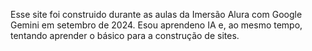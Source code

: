Esse site foi construido durante as aulas da Imersão Alura com Google Gemini em setembro de 2024. Esou aprendeno IA e, ao mesmo tempo, tentando aprender o básico para a construção de sites. 
